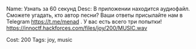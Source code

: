 Name: Узнать за 60 секунд
Desc: В приложении находится аудиофайл. Сможете угадать, кто автор песни? Ваши ответы присылайте нам в Telegram https://t.me/menad . У вас есть всего три попытки!
https://innoctf.hackforces.com/files/joy/200/MUSIC.wav

Cost: 200
Tags: joy, music
